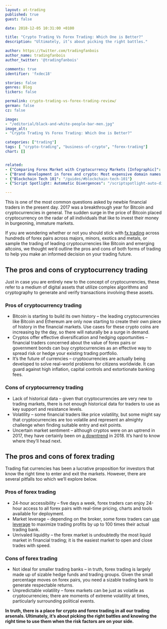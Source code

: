 ```yaml
---
layout: at-trading
published: true
guest: false

date: 2018-12-05 10:31:00 +0100

title: "Crypto Trading Vs Forex Trading: Which One is Better?"
description: "Ultimately, it’s about picking the right battles."

author: https://twitter.com/tradingfanbois
author_name: tradingfanbois
author_twitter: '@tradingfanbois'

comments: true
identifier: 'fxdec18'

stories: false
genres: Blog
tickers: false

permalink: crypto-trading-vs-forex-trading-review/
german: false
cz: false

image:
- "/editorial/black-and-white-people-bar-men.jpg"
image_alt:
- "Crypto Trading Vs Forex Trading: Which One is Better?"

categories: ["trading"]
tags: [ "crypto-trading", "business-of-crypto", "forex-trading"]
chart: []


related:
- {"Comparing Forex Market with Cryptocurrency Markets [Infographic]": "https://www.thebusinessofcrypto.com/articles/forex-vs-crypto-markets-infographic/"}
- {"Brand development in forex and crypto: Most expensive domain names [Infographic]": "https://www.thebusinessofcrypto.com/articles/brand-development-forex-crypto-infographic/"}
- {"Blockchain Tech 101": "/guides/#blockchain-tech-101"}
- {"Script Spotlight: Automatic Divergences": "/scriptspotlight-auto-divergences/"}

---
```


This is one of the most common questions asked by newbie financial traders in the present day. 2017 was a breakthrough year for Bitcoin and cryptocurrencies in general. The sudden surge in the price of Bitcoin placed cryptocurrency on the radar of all individuals that like to invest their money in burgeoning, immature markets.

If you are wondering whether or not you should stick with [fx trading](https://www.home.saxo/en-gb/products/forex) across hundreds of forex pairs across majors, minors, exotics and metals, or sample the trading of leading cryptocurrencies like Bitcoin and emerging altcoins, we thought we’d outline the pros and cons of both forms of trading to help you make an informed decision on your trading future.

## The pros and cons of cryptocurrency trading

Just in case you are entirely new to the concept of cryptocurrencies, these refer to a medium of digital assets that utilize complex algorithms and cryptography to generate and verify transactions involving these assets.

### Pros of cryptocurrency trading

* Bitcoin is starting to build its own history – the leading cryptocurrencies like Bitcoin and Ethereum are only now starting to create their own piece of history in the financial markets. Use cases for these crypto coins are increasing by the day, so there will naturally be a surge in demand.
* Cryptos offer effective diversification and hedging opportunities – financial traders concerned about the value of forex pairs or government bonds can buy cryptocurrencies as an effective way to spread risk or hedge your existing trading portfolio.
* It’s the future of currencies – cryptocurrencies are actually being developed to solve real-world problems for citizens worldwide. It can guard against high inflation, capital controls and extortionate banking fees.

### Cons of cryptocurrency trading

* Lack of historical data – given that cryptocurrencies are very new to trading markets, there is not enough historical data for traders to use as key support and resistance levels.
* Volatility – some financial traders like price volatility, but some might say that cryptocurrencies are too volatile and represent an almighty challenge when finding suitable entry and exit points.
* Uncertain market sentiment – although cryptos were on an uptrend in 2017, they have certainly been on [a downtrend](https://www.trustnodes.com/2018/11/29/downtrend-has-faded-out-says-this-weeks-crypto-technical-analysis) in 2018. It’s hard to know where they’ll head next.

## The pros and cons of forex trading

Trading fiat currencies has been a lucrative proposition for investors that know the right time to enter and exit the markets. However, there are several pitfalls too which we’ll explore below.

### Pros of forex trading

* 24-hour accessibility – five days a week, forex traders can enjoy 24-hour access to all forex pairs with real-time pricing, charts and tools available for deployment.
* Market leverage – depending on the broker, some forex traders can [use leverage](https://www.investopedia.com/articles/forex/07/forex_leverage.asp) to maximize trading profits by up to 100 times their actual trading bank.
* Unrivaled liquidity – the forex market is undoubtedly the most liquid market in financial trading; it is the easiest market to open and close trades with speed.

### Cons of forex trading

* Not ideal for smaller trading banks – in truth, forex trading is largely made up of sizable hedge funds and trading groups. Given the small percentage moves on forex pairs, you need a sizable trading bank to generate respectable returns.
* Unpredictable volatility – forex markets can be just as volatile as cryptocurrencies; there are moments of extreme volatility at times, particularly surrounding political events.

**In truth, there is a place for crypto and forex trading in all our trading arsenals. Ultimately, it’s about picking the right battles and knowing the right time to use them when the risk factors are on your side.**
